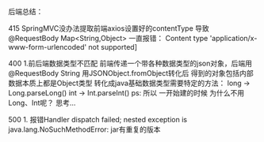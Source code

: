 后端总结：

415
    SpringMVC没办法提取前端axios设置好的contentType
    导致@RequestBody Map<String,Object> 一直报错：
    Content type 'application/x-www-form-urlencoded' not supported]
    
400
    1.前后端数据类型不匹配
        前端传递一个带各种数据类型的json对象，后端用 @RequestBody String 
        用JSONObject.fromObject转化后 得到的对象包括内部数据本质上都是Object类型
        转化成java基础数据类型需要特定的方法：
            long -> Long.parseLong()
            int -> Int.parseInt()
        ps: 所以 一开始建的时候 为什么不用Long、Int呢？ 思考...
     
500
    1. 报错Handler dispatch failed; nested exception is java.lang.NoSuchMethodError: jar有重复的版本   